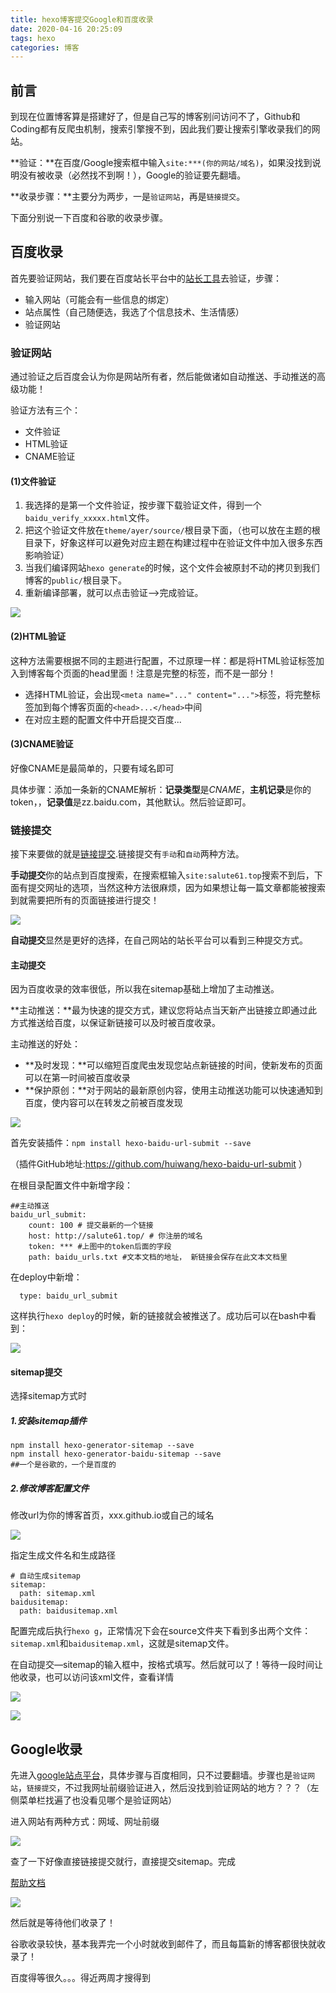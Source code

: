 ```yaml
---
title: hexo博客提交Google和百度收录
date: 2020-04-16 20:25:09
tags: hexo
categories: 博客
---
```


## 前言

到现在位置博客算是搭建好了，但是自己写的博客别问访问不了，Github和Coding都有反爬虫机制，搜索引擎搜不到，因此我们要让搜索引擎收录我们的网站。

**验证：**在百度/Google搜索框中输入`site:***(你的网站/域名)`，如果没找到说明没有被收录（必然找不到啊！），Google的验证要先翻墙。

**收录步骤：**主要分为两步，一是`验证网站`，再是`链接提交`。

下面分别说一下百度和谷歌的收录步骤。

<!--more-->

## 百度收录

首先要验证网站，我们要在百度站长平台中的[站长工具](http://zhanzhang.baidu.com/dashboard/index)去验证，步骤：

- 输入网站（可能会有一些信息的绑定）
- 站点属性（自己随便选，我选了个信息技术、生活情感）
- 验证网站

### 验证网站

通过验证之后百度会认为你是网站所有者，然后能做诸如自动推送、手动推送的高级功能！

验证方法有三个：

- 文件验证
- HTML验证
- CNAME验证

#### (1)文件验证

1. 我选择的是第一个文件验证，按步骤下载验证文件，得到一个`baidu_verify_xxxxx.html`文件。
2. 把这个验证文件放在`theme/ayer/source/`根目录下面，（也可以放在主题的根目录下，好象这样可以避免对应主题在构建过程中在验证文件中加入很多东西影响验证）
3. 当我们编译网站`hexo generate`的时候，这个文件会被原封不动的拷贝到我们博客的`public/`根目录下。
4. 重新编译部署，就可以点击验证—>完成验证。

![](https://ae01.alicdn.com/kf/H3f8b0c4effb8448fabe53d2ea3b6b81bU.png)



#### (2)HTML验证

这种方法需要根据不同的主题进行配置，不过原理一样：都是将HTML验证标签加入到博客每个页面的head里面！注意是完整的标签，而不是一部分！

- 选择HTML验证，会出现`<meta name="..." content="...">`标签，将完整标签加到每个博客页面的`<head>...</head>`中间
- 在对应主题的配置文件中开启提交百度...

#### (3)CNAME验证

好像CNAME是最简单的，只要有域名即可

具体步骤：添加一条新的CNAME解析：**记录类型**是*CNAME*，**主机记录**是你的token，，**记录值**是zz.baidu.com，其他默认。然后验证即可。

### 链接提交

接下来要做的就是[链接提交](http://zhanzhang.baidu.com/linksubmit/index).链接提交有`手动`和`自动`两种方法。

**手动提交**你的站点到百度搜索，在搜索框输入`site:salute61.top`搜索不到后，下面有提交网址的选项，当然这种方法很麻烦，因为如果想让每一篇文章都能被搜索到就需要把所有的页面链接进行提交！

![](https://ae01.alicdn.com/kf/H2f7b18d9dd414a85a741d4d770e3a3fdS.png)

**自动提交**显然是更好的选择，在自己网站的站长平台可以看到三种提交方式。

#### 主动提交

因为百度收录的效率很低，所以我在sitemap基础上增加了主动推送。

**主动推送：**最为快速的提交方式，建议您将站点当天新产出链接立即通过此方式推送给百度，以保证新链接可以及时被百度收录。

主动推送的好处：

- **及时发现：**可以缩短百度爬虫发现您站点新链接的时间，使新发布的页面可以在第一时间被百度收录
- **保护原创：**对于网站的最新原创内容，使用主动推送功能可以快速通知到百度，使内容可以在转发之前被百度发现

![](https://ae01.alicdn.com/kf/H03bfde373cab4943b4d6b91a6af11d7cb.png)

首先安装插件：`npm install hexo-baidu-url-submit --save`

（插件GitHub地址:https://github.com/huiwang/hexo-baidu-url-submit ）

在根目录配置文件中新增字段：

```
##主动推送
baidu_url_submit: 
    count: 100 # 提交最新的一个链接
    host: http://salute61.top/ # 你注册的域名
    token: *** #上图中的token后面的字段
    path: baidu_urls.txt #文本文档的地址， 新链接会保存在此文本文档里
```

在deploy中新增：

```
  type: baidu_url_submit
```

这样执行`hexo deploy`的时候，新的链接就会被推送了。成功后可以在bash中看到：

![](https://ae01.alicdn.com/kf/Hb6a1d85346784508ab5bfc8eccff0f5fB.png)



#### sitemap提交

选择sitemap方式时

##### 1.安装sitemap插件

```
npm install hexo-generator-sitemap --save
npm install hexo-generator-baidu-sitemap --save
##一个是谷歌的，一个是百度的
```

##### 2.修改博客配置文件

修改url为你的博客首页，xxx.github.io或自己的域名

![](https://ae01.alicdn.com/kf/Hca76c42e1527487185a2fb4f31062e79O.png)

指定生成文件名和生成路径

```
# 自动生成sitemap
sitemap: 
  path: sitemap.xml
baidusitemap: 
  path: baidusitemap.xml
```

配置完成后执行`hexo g`，正常情况下会在source文件夹下看到多出两个文件：`sitemap.xml`和`baidusitemap.xml`，这就是sitemap文件。

在自动提交—sitemap的输入框中，按格式填写。然后就可以了！等待一段时间让他收录，也可以访问该xml文件，查看详情

![](https://ae01.alicdn.com/kf/H2ebfe3c5ab864cec938269a41b520a96S.png)

![](https://pic.downk.cc/item/5ea4f3d1c2a9a83be58d3506.png)

## Google收录

先进入[google站点平台](https://www.google.com/webmasters/tools/home?hl=zh-CN)，具体步骤与百度相同，只不过要翻墙。步骤也是`验证网站`，`链接提交`，不过我网址前缀验证进入，然后没找到验证网站的地方？？？（左侧菜单栏找遍了也没看见哪个是验证网站）

进入网站有两种方式：网域、网址前缀

![](https://ae01.alicdn.com/kf/Hde6a7df83385422fbbfc930a1da6d983Y.jpg)

查了一下好像直接链接提交就行，直接提交sitemap。完成

[帮助文档](https://support.google.com/webmasters/answer/183669?hl=zh-Hans)

![](https://ae01.alicdn.com/kf/Hc2b4ff8fb80342a489a7e889936a6d70M.png)



然后就是等待他们收录了！

谷歌收录较快，基本我弄完一个小时就收到邮件了，而且每篇新的博客都很快就收录了！

百度得等很久。。。得近两周才搜得到